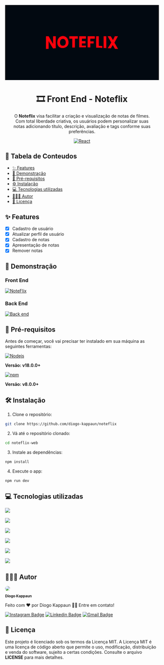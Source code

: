 ﻿<div align="center">
  <img src="./src/assets/Banner.jpg" alt="Banner noteflix">
  
  <h1>🎞️ Front End - Noteflix</h1>

  <p style="max-width: 460px;">O <b>Noteflix</b> visa facilitar a criação e visualização de notas de filmes. Com total liberdade criativa, os usuários podem personalizar suas notas adicionando título, descrição, avaliação e tags conforme suas preferências.</p>

  <a href="https://noteflix-web.vercel.app/" target="_blank"><img alt="React" src="https://img.shields.io/badge/Noteflix-E50914?style=for-the-badge&logo=netflix&logoColor=white"></a>
  
</div>

## 📖 Tabela de Conteudos
  <ul>
    <li><a href="#-features">✨ Features</a></li>
    <li><a href="#-demonstração">🚀 Demonstração</a></li>
    <li><a href="#-pré-requisitos">🔧 Pré-requisitos</a></li>
    <li><a href="#-Instalação">⚙️ Instalação</a></li>
    <li><a href="#-tecnologias-utilizadas">💻 Tecnologias utilizadas</a></li>
    <li><a href="#-autor">👨🏻‍💻 Autor</a></li>
    <li><a href="#-licença">📄 Licença</a></li>
  </ul>

## ✨ Features
- [x] Cadastro de usuário
- [x] Atualizar perfil de usuário
- [x] Cadastro de notas
- [x] Apresentação de notas
- [x] Remover notas

## 🚀 Demonstração
  <h3>Front End</h3>
  <a href="https://noteflix-web.vercel.app/" target="_blank"><img alt="NoteFlix" src="https://img.shields.io/badge/front%20end%20Noteflix-000000?style=for-the-badge&logo=vercel&logoColor=white"></a>
  <h3>Back End</h3>
  <a href="https://github.com/diogo-kappaun/noteflix-back"><img alt="Back end" src="https://img.shields.io/badge/Back%20End%20Noteflix-339933?style=for-the-badge&logo=nodedotjs&logoColor=white"></a>
  
## 📃 Pré-requisitos
<p>Antes de começar, você vai precisar ter instalado em sua máquina as seguintes ferramentas:</p>
<a href="https://nodejs.org/en/download"><img src="https://img.shields.io/badge/Node%20js-339933?style=for-the-badge&logo=nodedotjs&logoColor=white" alt="Nodejs"></a>
<p><b>Versão: v18.0.0+</b></p>
<a href=""><img src="https://img.shields.io/badge/npm-CB3837?style=for-the-badge&logo=npm&logoColor=white" alt="npm"></a>
<p><b>Versão: v8.0.0+</b></p>

## 🛠️ Instalação
1. Clone o repositório:
```bash
git clone https://github.com/diogo-kappaun/noteflix
```
2. Vá até o repositório clonado:
```bash
cd noteflix-web
```
3. Instale as dependências:
```bash
npm install
```
4. Execute o app:
```bash
npm run dev
```

## 💻 Tecnologias utilizadas
<p><a href="https://developer.mozilla.org/pt-BR/docs/Web/JavaScript"><img src="https://img.shields.io/badge/JavaScript-323330?style=for-the-badge&logo=javascript&logoColor=F7DF1E"></a></p>
<p><a href="https://react.dev/"><img src="https://img.shields.io/badge/React-20232A?style=for-the-badge&logo=react&logoColor=61DAFB"></a></p>
<p><a href="https://tailwindcss.com/"><img src="https://img.shields.io/badge/Tailwind_CSS-38B2AC?style=for-the-badge&logo=tailwind-css&logoColor=white"></a></p>
<p><a href="https://www.radix-ui.com/"><img src="https://img.shields.io/badge/radix_ui-161618?style=for-the-badge&logo=radixui&logoColor=white"></a></p>
<p><a href="https://axios-http.com/ptbr/"><img src="https://img.shields.io/badge/axios-5A29E4?style=for-the-badge&logo=axios&logoColor=white"></a></p>
<p><a href="https://vitejs.dev/"><img src="https://img.shields.io/badge/Vite-B73BFE?style=for-the-badge&logo=vite&logoColor=FFD62E"></a></p>

## 👨🏻‍💻 Autor

<a href="https://github.com/diogo-kappaun">
 <img style="border-radius: 50%;" src="https://github.com/diogo-kappaun.png" width="100px;" />
 <br />
 <sub><b>Diogo Kappaun</b></sub>
</a>


Feito com ❤️ por Diogo Kappaun 👋🏽 Entre em contato!

[![Instagram Badge](https://img.shields.io/badge/@eu.diogokappaun-E4405F?style=for-the-badge&logo=instagram&logoColor=white&link=https://www.instagram.com/eu.diogokappaun/)](https://www.instagram.com/eu.diogokappaun/) [![Linkedin Badge](https://img.shields.io/badge/Diogo_Kappaun-blue?style=for-the-badge&logo=Linkedin&logoColor=white&link=https://www.linkedin.com/in/diogo-kappaun-2070b2265/)](https://www.linkedin.com/in/diogo-kappaun-2070b2265/) 
[![Gmail Badge](https://img.shields.io/badge/Me_envie_um_email-c14438?style=for-the-badge&logo=Gmail&logoColor=white&link=mailto:diogohkappaun@gmail.com)](mailto:diogohkappaun@gmail.com)

## 📄 Licença

Este projeto é licenciado sob os termos da Licença MIT. A Licença MIT é uma licença de código aberto que permite o uso, modificação, distribuição e venda do software, sujeito a certas condições. Consulte o arquivo <b>LICENSE</b> para mais detalhes.
